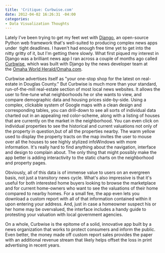 ```yaml
---
title: 'Critique: Curbwise.com'
date: 2012-04-02 16:26:31 -04:00
categories:
- Data Visualization Thoughts
---
```


<p>Lately I've been trying to get my feet wet with <a href="https://www.djangoproject.com/">Django</a>, an open-source Python web framework that's well-suited to producing complex news apps under  tight deadlines. I haven't had enough free time yet to get into the nitty gritty of it, but I'm getting there slowly. What first piqued my interest in Django was a brilliant news app I ran across a couple of months ago called <a href="http://curbwise.com">Curbwise</a>, which was built with Django by the news developer team at the <a href="http://omaha.com">Omaha World Herald/Omaha.com</a>.</p>
<p>Curbwise advertises itself as "your one-stop shop for the latest on real-estate in Douglas County." But Curbwise is much more than your standard, run-of-the-mill real-estate section of most local news websites. It allows the user to fine-tune what neighborhoods he or she wants to view, and compare demographic data and housing prices side-by-side. Using a complex, clickable system of Google maps with a clean design and corresponding tables, you can drill-down to see all sorts of individual data charted out in an appealing red color-scheme, along with a listing of houses that are currently on the market in the neighborhood. You can even click on individual properties to see the historical and current valuations not only of the property in question,but of all the properties nearby. The warm yellow used to display the property tracts on the map invites the user to mouse over all the houses to see highly stylized infoWindows with more information. It's really hard to find anything about the navigation, interface and design to complain about. The only thing that might possibly make the app better is adding interactivity to the static charts on the neighborhood and property pages.</p>
<p>Obviously, all of this data is of immense value to users on an evergreen basis, not just a transitory news cycle. What's also impressive is that it's useful for both interested home buyers looking to browse the marketplace and for current home-owners who want to see the valuations of their home compared to nearby homes. For a small fee, the app even lets you download a custom report with all of that information contained within it upon entering your address. And, just in case a homeowner suspect his or her home may be overvalued, the interface includes a handy guide to protesting your valuation with local government agencies.</p>
<p>On a whole, Curbwise is the epitome of a solid, innovative app built by a news organization that works to protect consumers and inform the public. Even better, the money made off custom report sales provides the paper with an additional revenue stream that likely helps offset the loss in print advertising in recent years.</p>
